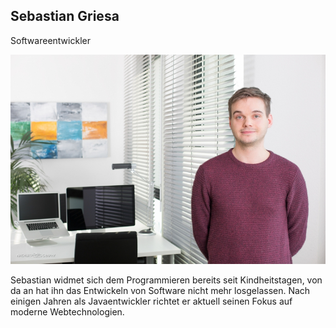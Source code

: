 ## Sebastian Griesa

Softwareentwickler

![](/assets/images/about_us/full_image/sebastian.griesa.jpg)

Sebastian widmet sich dem Programmieren bereits seit Kindheitstagen, von da an hat ihn das Entwickeln von Software nicht mehr losgelassen. Nach einigen Jahren als Javaentwickler richtet er aktuell seinen Fokus auf moderne Webtechnologien.

